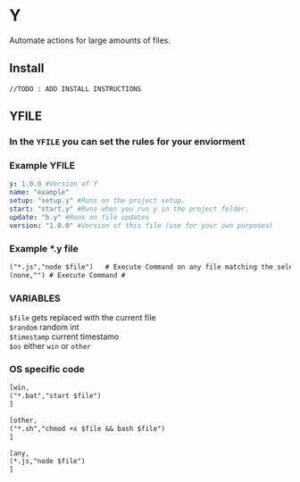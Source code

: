# Y

Automate actions for large amounts of files.

## Install

`//TODO : ADD INSTALL INSTRUCTIONS`

## YFILE

### In the `YFILE` you can set the rules for your enviorment

### Example YFILE

```yml
y: 1.0.0 #Version of Y
name: "example"
setup: "setup.y" #Runs on the project setup.
start: "start.y" #Runs when you run y in the project folder.
update: "b.y" #Runs on file updates
version: "1.0.0" #Version of this file (use for your own purposes)
```

### Example \*.y file

```y
("*.js","node $file")   # Execute Command on any file matching the selector. Runs from the location of the YFILE #
(none,"") # Execute Command #
```

### VARIABLES

`$file` gets replaced with the current file  
`$random` random int  
`$timestamp` current timestamo  
`$os` either `win` or `other`

### OS specific code

```y
[win,
("*.bat","start $file")
]

[other,
("*.sh","chmod +x $file && bash $file")
]

[any,
(*.js,"node $file")
]
```
